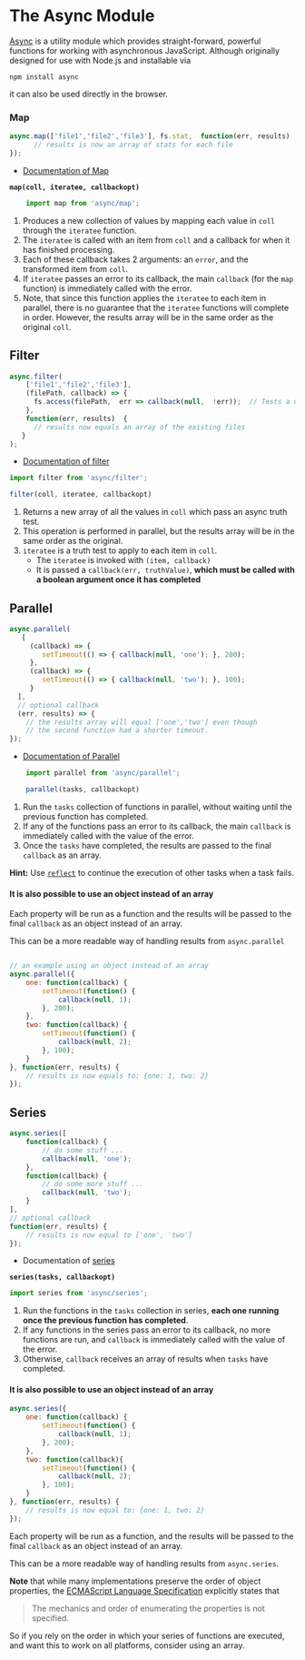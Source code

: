 # The Async Module

[Async](https://caolan.github.io/async/v3/) is a utility module which provides straight-forward, powerful functions for working with asynchronous JavaScript. Although originally designed for use with Node.js and installable via 

```
npm install async
```

it can also be used directly in the browser.

### Map

```js
async.map(['file1','file2','file3'], fs.stat,  function(err, results)  {
      // results is now an array of stats for each file
}); 
```

* [Documentation of Map](https://caolan.github.io/async/v3/docs.html#map)

**`map(coll, iteratee, callbackopt)`**

```js
    import map from 'async/map';
```

1. Produces a new collection of values by mapping each value in `coll` through the `iteratee` function. 
2. The `iteratee` is called with an item from `coll` and a callback for when it has finished processing. 
3. Each of these callback takes 2 arguments: an `error`, and the transformed item from `coll`. 
4. If `iteratee` passes an error to its callback, the main `callback` (for the `map` function) is immediately called with the error.
5. Note, that since this function applies the `iteratee` to each item in parallel, there is no guarantee that the `iteratee` functions will complete in order. However, the results array will be in the same order as the original `coll`.

## Filter

```js
async.filter(
    ['file1','file2','file3'],
    (filePath, callback) => {
      fs.access(filePath,  err => callback(null,  !err));  // Tests a user's permissions for file
    },  
    function(err, results)  {
      // results now equals an array of the existing files
   }
); 
```

* [Documentation of filter](https://caolan.github.io/async/v3/docs.html#filter)

```js
import filter from 'async/filter';

filter(coll, iteratee, callbackopt)
```

1. Returns a new array of all the values in `coll` which pass an async truth test. 
2. This operation is performed in parallel, but the results array will be in the same order as the original.
3. `iteratee` is a truth test to apply to each item in `coll`. 
   * The `iteratee` is invoked with `(item, callback)`
   * It is passed a `callback(err, truthValue)`, **which must be called with a boolean argument once it has completed**


## Parallel

```js
async.parallel(
   [
     (callback) => {
        setTimeout(() => { callback(null, 'one'); }, 200);
     },
     (callback) => {
        setTimeout(() => { callback(null, 'two'); }, 100);
     }
  ],
  // optional callback
  (err, results) => {
    // the results array will equal ['one','two'] even though
    // the second function had a shorter timeout.
});
```

* [Documentation of Parallel](https://caolan.github.io/async/v3/docs.html#parallel)

```js
    import parallel from 'async/parallel';

    parallel(tasks, callbackopt)
```

1. Run the `tasks` collection of functions in parallel, without waiting until the previous function has completed. 
2. If any of the functions pass an error to its callback, the main `callback` is immediately called with the value of the error. 
3. Once the `tasks` have completed, the results are passed to the final `callback` as an array.

**Hint:** Use [`reflect`](https://caolan.github.io/async/v3/docs.html#reflect) to continue the execution of other tasks when a task fails.

#### It is also possible to use an object instead of an array

Each property will be run as a function and the results will be passed to the final `callback` as an object instead of an array.

This can be a more readable way of handling results from `async.parallel`

```js

// an example using an object instead of an array
async.parallel({
    one: function(callback) {
        setTimeout(function() {
            callback(null, 1);
        }, 200);
    },
    two: function(callback) {
        setTimeout(function() {
            callback(null, 2);
        }, 100);
    }
}, function(err, results) {
    // results is now equals to: {one: 1, two: 2}
});
```

## Series

```js
async.series([
    function(callback) {
        // do some stuff ...
        callback(null, 'one');
    },
    function(callback) {
        // do some more stuff ...
        callback(null, 'two');
    }
],
// optional callback
function(err, results) {
    // results is now equal to ['one', 'two']
});
```

* Documentation of [series](https://caolan.github.io/async/v3/docs.html#series)

**`series(tasks, callbackopt)`**

```js
import series from 'async/series';
```

1. Run the functions in the `tasks` collection in series, **each one running once the previous function has completed**. 
2. If any functions in the series pass an error to its callback, no more functions are run, and `callback` is immediately called with the value of the error. 
3. Otherwise, `callback` receives an array of results when `tasks` have completed.

#### It is also possible to use an object instead of an array

```js
async.series({
    one: function(callback) {
        setTimeout(function() {
            callback(null, 1);
        }, 200);
    },
    two: function(callback){
        setTimeout(function() {
            callback(null, 2);
        }, 100);
    }
}, function(err, results) {
    // results is now equal to: {one: 1, two: 2}
});
```

Each property will be run as a function, and the results will be passed to the final `callback` as an object instead of an array. 

This can be a more readable way of handling results from `async.series`.

**Note** that while many implementations preserve the order of object properties, the [ECMAScript Language Specification](http://www.ecma-international.org/ecma-262/5.1/#sec-8.6) explicitly states that

> The mechanics and order of enumerating the properties is not specified.

So if you rely on the order in which your series of functions are executed, and want this to work on all platforms, consider using an array.